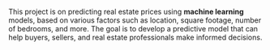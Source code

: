 This project is on predicting real estate prices using <b>machine learning</b> models,  based on various factors such as location, square footage, number of bedrooms, and more. The goal is to develop a predictive model that can help buyers, sellers, and real estate professionals make informed decisions.
 
 
